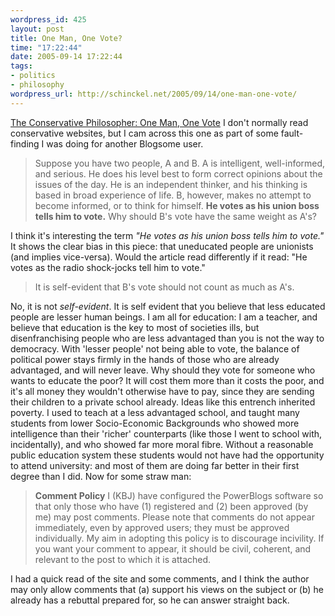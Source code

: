 ```yaml
--- 
wordpress_id: 425
layout: post
title: One Man, One Vote?
time: "17:22:44"
date: 2005-09-14 17:22:44
tags: 
- politics
- philosophy
wordpress_url: http://schinckel.net/2005/09/14/one-man-one-vote/
---
```

[The Conservative Philosopher: One Man, One Vote][1] I don't normally read conservative websites, but I cam across this one as part of some fault-finding I was doing for another Blogsome user. 

> Suppose you have two people, A and B. A is intelligent, well-informed, and serious. He does his level best to form correct opinions about the issues of the day. He is an independent thinker, and his thinking is based in broad experience of life. B, however, makes no attempt to become informed, or to think for himself. **He votes as his union boss tells him to vote.** Why should B's vote have the same weight as A's? 

I think it's interesting the term _"He votes as his union boss tells him to vote."_ It shows the clear bias in this piece: that uneducated people are unionists (and implies vice-versa). Would the article read differently if it read: "He votes as the radio shock-jocks tell him to vote." 

> It is self-evident that B's vote should not count as much as A's.

No, it is not _self-evident_. It is self evident that you believe that less educated people are lesser human beings. I am all for education: I am a teacher, and believe that education is the key to most of societies ills, but disenfranchising people who are less advantaged than you is not the way to democracy. With 'lesser people' not being able to vote, the balance of political power stays firmly in the hands of those who are already advantaged, and will never leave. Why should they vote for someone who wants to educate the poor? It will cost them more than it costs the poor, and it's all money they wouldn't otherwise have to pay, since they are sending their children to a private school already. Ideas like this entrench inherited poverty. I used to teach at a less advantaged school, and taught many students from lower Socio-Economic Backgrounds who showed more intelligence than their 'richer' counterparts (like those I went to school with, incidentally), and who showed far more moral fibre. Without a reasonable public education system these students would not have had the opportunity to attend university: and most of them are doing far better in their first degree than I did. Now for some straw man: 

> **Comment Policy** I (KBJ) have configured the PowerBlogs software so that only those who have (1) registered and (2) been approved (by me) may post comments. Please note that comments do not appear immediately, even by approved users; they must be approved individually. My aim in adopting this policy is to discourage incivility. If you want your comment to appear, it should be civil, coherent, and relevant to the post to which it is attached.

I had a quick read of the site and some comments, and I think the author may only allow comments that (a) support his views on the subject or (b) he already has a rebuttal prepared for, so he can answer straight back. 

   [1]: http://conservativephilosopher.com/posts/1126554481.shtml

